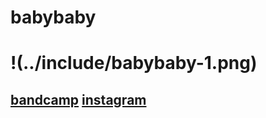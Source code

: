 # **babybaby**
# !(../include/babybaby-1.png)
## [bandcamp](https://urmybabybaby.bandcamp.com/music) [instagram](https://www.instagram.com/babybaby4ever/)
